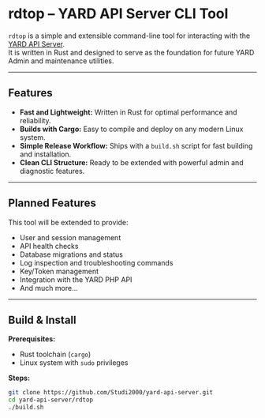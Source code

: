 # rdtop – YARD API Server CLI Tool

`rdtop` is a simple and extensible command-line tool for interacting with the [YARD API Server](https://github.com/Studi2000/yard-api-server).  
It is written in Rust and designed to serve as the foundation for future YARD Admin and maintenance utilities.

---

## Features

- **Fast and Lightweight:** Written in Rust for optimal performance and reliability.
- **Builds with Cargo:** Easy to compile and deploy on any modern Linux system.
- **Simple Release Workflow:** Ships with a `build.sh` script for fast building and installation.
- **Clean CLI Structure:** Ready to be extended with powerful admin and diagnostic features.

---

## Planned Features

This tool will be extended to provide:

- User and session management
- API health checks
- Database migrations and status
- Log inspection and troubleshooting commands
- Key/Token management
- Integration with the YARD PHP API
- And much more...

---

## Build & Install

**Prerequisites:**
- Rust toolchain (`cargo`)
- Linux system with `sudo` privileges

**Steps:**

```bash
git clone https://github.com/Studi2000/yard-api-server.git
cd yard-api-server/rdtop
./build.sh
